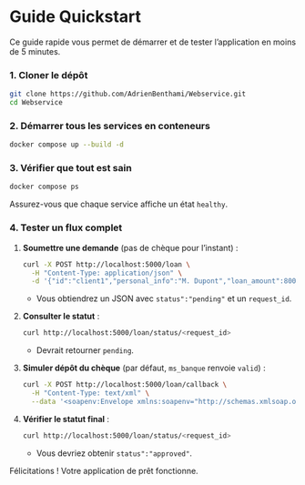 # Guide Quickstart

Ce guide rapide vous permet de démarrer et de tester l’application en moins de 5 minutes.

### 1. Cloner le dépôt

```bash
git clone https://github.com/AdrienBenthami/Webservice.git
cd Webservice
```

### 2. Démarrer tous les services en conteneurs

```bash
docker compose up --build -d
```

### 3. Vérifier que tout est sain

```bash
docker compose ps
```

Assurez-vous que chaque service affiche un état `healthy`.

### 4. Tester un flux complet

1. **Soumettre une demande** (pas de chèque pour l’instant) :

   ```bash
   curl -X POST http://localhost:5000/loan \
     -H "Content-Type: application/json" \
     -d '{"id":"client1","personal_info":"M. Dupont","loan_amount":8000}'
   ```

   * Vous obtiendrez un JSON avec `status":"pending"` et un `request_id`.

2. **Consulter le statut** :

   ```bash
   curl http://localhost:5000/loan/status/<request_id>
   ```

   * Devrait retourner `pending`.

3. **Simuler dépôt du chèque** (par défaut, `ms_banque` renvoie `valid`) :

   ```bash
   curl -X POST http://localhost:5000/loan/callback \
     -H "Content-Type: text/xml" \
     --data '<soapenv:Envelope xmlns:soapenv="http://schemas.xmlsoap.org/soap/envelope/"><soapenv:Body><ChequeStatusResponse><request_id>'<request_id>'</request_id><status>done</status><verdict>Chèque validé</verdict></ChequeStatusResponse></soapenv:Body></soapenv:Envelope>'
   ```

4. **Vérifier le statut final** :

   ```bash
   curl http://localhost:5000/loan/status/<request_id>
   ```

   * Vous devriez obtenir `status":"approved"`.

Félicitations ! Votre application de prêt fonctionne.